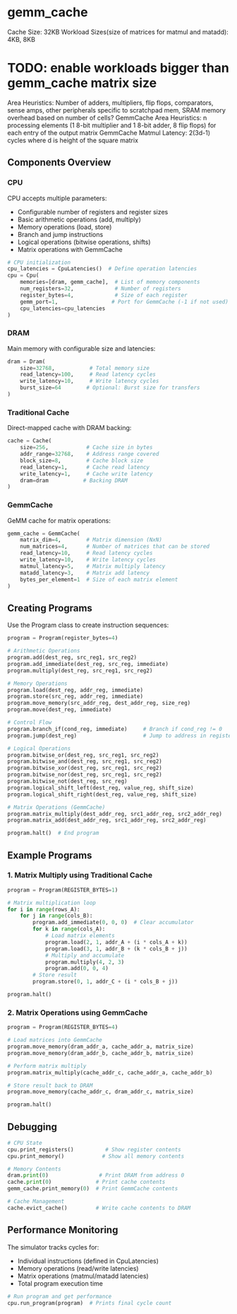 # gemm_cache

Cache Size: 32KB
Workload Sizes(size of matrices for matmul and matadd): 4KB, 8KB
# TODO: enable workloads bigger than gemm_cache matrix size
Area Heuristics: Number of adders, multipliers, flip flops, comparators, sense amps, other peripherals specific to scratchpad mem, SRAM memory overhead based on number of cells?
GemmCache Area Heuristics: n processing elements (1 8-bit multiplier and 1 8-bit adder, 8 flip flops) for each entry of the output matrix
GemmCache Matmul Latency: 2(3d-1) cycles where d is height of the square matrix

## Components Overview

### CPU
CPU accepts multiple parameters:
- Configurable number of registers and register sizes
- Basic arithmetic operations (add, multiply)
- Memory operations (load, store)
- Branch and jump instructions
- Logical operations (bitwise operations, shifts)
- Matrix operations with GemmCache

```python
# CPU initialization
cpu_latencies = CpuLatencies()  # Define operation latencies
cpu = Cpu(
    memories=[dram, gemm_cache],  # List of memory components
    num_registers=32,             # Number of registers
    register_bytes=4,             # Size of each register
    gemm_port=1,                 # Port for GemmCache (-1 if not used)
    cpu_latencies=cpu_latencies
)
```

### DRAM
Main memory with configurable size and latencies:
```python
dram = Dram(
    size=32768,           # Total memory size
    read_latency=100,     # Read latency cycles
    write_latency=10,     # Write latency cycles
    burst_size=64        # Optional: Burst size for transfers
)
```

### Traditional Cache
Direct-mapped cache with DRAM backing:
```python
cache = Cache(
    size=256,            # Cache size in bytes
    addr_range=32768,    # Address range covered
    block_size=8,        # Cache block size
    read_latency=1,      # Cache read latency
    write_latency=1,     # Cache write latency
    dram=dram           # Backing DRAM
)
```

### GemmCache
GeMM cache for matrix operations:
```python
gemm_cache = GemmCache(
    matrix_dim=4,        # Matrix dimension (NxN)
    num_matrices=4,      # Number of matrices that can be stored
    read_latency=10,     # Read latency cycles
    write_latency=10,    # Write latency cycles
    matmul_latency=5,    # Matrix multiply latency
    matadd_latency=3,    # Matrix add latency
    bytes_per_element=1  # Size of each matrix element
)
```

## Creating Programs

Use the Program class to create instruction sequences:

```python
program = Program(register_bytes=4)

# Arithmetic Operations
program.add(dest_reg, src_reg1, src_reg2)
program.add_immediate(dest_reg, src_reg, immediate)
program.multiply(dest_reg, src_reg1, src_reg2)

# Memory Operations
program.load(dest_reg, addr_reg, immediate)
program.store(src_reg, addr_reg, immediate)
program.move_memory(src_addr_reg, dest_addr_reg, size_reg)
program.move(dest_reg, immediate)

# Control Flow
program.branch_if(cond_reg, immediate)     # Branch if cond_reg != 0
program.jump(dest_reg)                     # Jump to address in register

# Logical Operations
program.bitwise_or(dest_reg, src_reg1, src_reg2)
program.bitwise_and(dest_reg, src_reg1, src_reg2)
program.bitwise_xor(dest_reg, src_reg1, src_reg2)
program.bitwise_nor(dest_reg, src_reg1, src_reg2)
program.bitwise_not(dest_reg, src_reg)
program.logical_shift_left(dest_reg, value_reg, shift_size)
program.logical_shift_right(dest_reg, value_reg, shift_size)

# Matrix Operations (GemmCache)
program.matrix_multiply(dest_addr_reg, src1_addr_reg, src2_addr_reg)
program.matrix_add(dest_addr_reg, src1_addr_reg, src2_addr_reg)

program.halt()  # End program
```

## Example Programs

### 1. Matrix Multiply using Traditional Cache
```python
program = Program(REGISTER_BYTES=1)

# Matrix multiplication loop
for i in range(rows_A):
    for j in range(cols_B):
        program.add_immediate(0, 0, 0)  # Clear accumulator
        for k in range(cols_A):
            # Load matrix elements
            program.load(2, 1, addr_A + (i * cols_A + k))
            program.load(3, 1, addr_B + (k * cols_B + j))
            # Multiply and accumulate
            program.multiply(4, 2, 3)
            program.add(0, 0, 4)
        # Store result
        program.store(0, 1, addr_C + (i * cols_B + j))

program.halt()
```

### 2. Matrix Operations using GemmCache
```python
program = Program(REGISTER_BYTES=4)

# Load matrices into GemmCache
program.move_memory(dram_addr_a, cache_addr_a, matrix_size)
program.move_memory(dram_addr_b, cache_addr_b, matrix_size)

# Perform matrix multiply
program.matrix_multiply(cache_addr_c, cache_addr_a, cache_addr_b)

# Store result back to DRAM
program.move_memory(cache_addr_c, dram_addr_c, matrix_size)

program.halt()
```

## Debugging

```python
# CPU State
cpu.print_registers()          # Show register contents
cpu.print_memory()            # Show all memory contents

# Memory Contents
dram.print(0)                # Print DRAM from address 0
cache.print(0)              # Print cache contents
gemm_cache.print_memory(0)  # Print GemmCache contents

# Cache Management
cache.evict_cache()         # Write cache contents to DRAM
```

## Performance Monitoring

The simulator tracks cycles for:
- Individual instructions (defined in CpuLatencies)
- Memory operations (read/write latencies)
- Matrix operations (matmul/matadd latencies)
- Total program execution time

```python
# Run program and get performance
cpu.run_program(program)  # Prints final cycle count
```